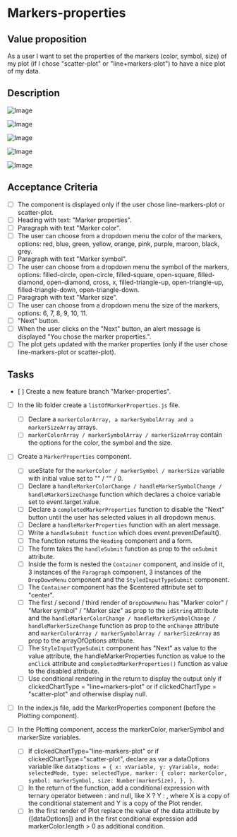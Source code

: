 # Markers-properties

## Value proposition

As a user I want to set the properties of the markers (color, symbol, size) of my plot (if I chose "scatter-plot" or "line+markers-plot") to have a nice plot of my data.

## Description

![Image](https://github.com/catdieval/capstone-plotdata/assets/148444485/a78a70b0-d346-40bb-816f-58b2388b7b50)

![Image](https://github.com/catdieval/capstone-plotdata/assets/148444485/e1924bb9-db0b-4f5c-99a6-e90f82a7f7b6)

![Image](https://github.com/catdieval/capstone-plotdata/assets/148444485/a487dfb6-c933-4385-b363-b1376262990a)

![Image](https://github.com/catdieval/capstone-plotdata/assets/148444485/ce526e5c-8122-49e1-b427-2144be38c636)

![Image](https://github.com/catdieval/capstone-plotdata/assets/148444485/13d0ae05-bce9-4b2d-b921-fc186df13bcb)

## Acceptance Criteria

- [ ] The component is displayed only if the user chose line-markers-plot or scatter-plot.
- [ ] Heading with text: "Marker properties".
- [ ] Paragraph with text "Marker color".
- [ ] The user can choose from a dropdown menu the color of the markers, options: red, blue, green, yellow, orange, pink, purple, maroon, black, grey.
- [ ] Paragraph with text "Marker symbol".
- [ ] The user can choose from a dropdown menu the symbol of the markers, options: filled-circle, open-circle, filled-square, open-square, filled-diamond, open-diamond, cross, x, filled-triangle-up, open-triangle-up, filled-triangle-down, open-triangle-down.
- [ ] Paragraph with text "Marker size".
- [ ] The user can choose from a dropdown menu the size of the markers, options: 6, 7, 8, 9, 10, 11.
- [ ] "Next" button.
- [ ] When the user clicks on the "Next" button, an alert message is displayed "You chose the marker properties.".
- [ ] The plot gets updated with the marker properties (only if the user chose line-markers-plot or scatter-plot).

## Tasks

- [ ] Create a new feature branch "Marker-properties".

- [ ] In the lib folder create a `listOfMarkerProperties.js` file.
  - [ ] Declare a `markerColorArray, a markerSymbolArray and a markerSizeArray` arrays.
  - [ ] `markerColorArray / markerSymbolArray / markerSizeArray` contain the options for the color, the symbol and the size.
- [ ] Create a `MarkerProperties` component.

  - [ ] useState for the `markerColor / markerSymbol / markerSize` variable with initial value set to "" / "" / 0.
  - [ ] Declare a `handleMarkerColorChange / handleMarkerSymbolChange / handleMarkerSizeChange` function which declares a choice variable set to event.target.value.
  - [ ] Declare a `completedMarkerProperties` function to disable the "Next" button until the user has selected values in all dropdown menus.
  - [ ] Declare a `handleMarkerProperties` function with an alert message.
  - [ ] Write a `handleSubmit function` which does event.preventDefault().
  - [ ] The function returns the `Heading` component and a form.
  - [ ] The form takes the `handleSubmit` function as prop to the `onSubmit` attribute.
  - [ ] Inside the form is nested the `Container` component, and inside of it, 3 instances of the `Paragraph` component, 3 instances of the `DropDownMenu` component and the `StyledInputTypeSubmit` component.
  - [ ] The `Container` component has the $centered attribute set to "center".
  - [ ] The first / second / third render of `DropDownMenu` has "Marker color" / "Marker symbol" / "Marker size" as prop to the `idString` attribute and the `handleMarkerColorChange / handleMarkerSymbolChange / handleMarkerSizeChange` function as prop to the `onChange` attribute and `markerColorArray / markerSymbolArray / markerSizeArray` as prop to the arrayOfOptions attribute.
  - [ ] The `StyleInputTypeSubmit` component has "Next" as value to the value attribute, the handleMarkerProperties function as value to the `onClick` attribute and `completedMarkerProperties()` function as value to the disabled attribute.
  - [ ] Use conditional rendering in the return to display the output only if clickedChartType = "line+markers-plot" or if clickedChartType = "scatter-plot" and otherwise display null.

- [ ] In the index.js file, add the MarkerProperties component (before the Plotting component).

- [ ] In the Plotting component, access the markerColor, markerSymbol and markerSize variables.
  - [ ] If clickedChartType="line-markers-plot" or if clickedChartType="scatter-plot", declare as var a dataOptions variable like `dataOptions = {
  x: xVariable,
  y: yVariable,
  mode: selectedMode,
  type: selectedType,
  marker: {
    color: markerColor,
    symbol: markerSymbol,
    size: Number(markerSize),
  },
}`.
  - [ ] In the return of the function, add a conditional expression with ternary operator between : and null, like X ? Y : , where X is a copy of the conditional statement and Y is a copy of the Plot render.
  - [ ] In the first render of Plot replace the value of the data attribute by {[dataOptions]} and in the first conditional expression add markerColor.length > 0 as additional condition.
